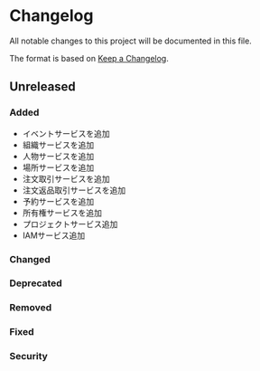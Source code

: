 # Changelog

All notable changes to this project will be documented in this file.

The format is based on [Keep a Changelog](http://keepachangelog.com/).

## Unreleased

### Added

- イベントサービスを追加
- 組織サービスを追加
- 人物サービスを追加
- 場所サービスを追加
- 注文取引サービスを追加
- 注文返品取引サービスを追加
- 予約サービスを追加
- 所有権サービスを追加
- プロジェクトサービス追加
- IAMサービス追加

### Changed

### Deprecated

### Removed

### Fixed

### Security

